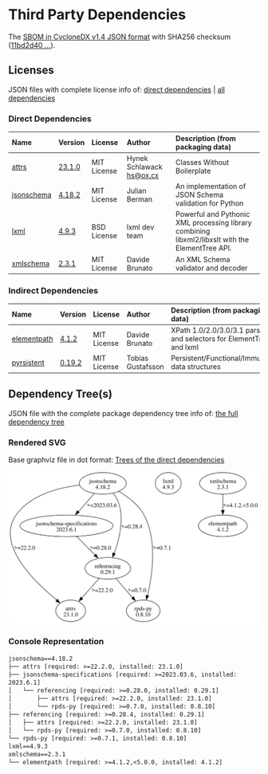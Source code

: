 # Third Party Dependencies

<!--[[[fill sbom_sha256()]]]-->
The [SBOM in CycloneDX v1.4 JSON format](https://git.sr.ht/~sthagen/csaf-lint/blob/default/sbom/cdx.json) with SHA256 checksum ([11bd2d40 ...](https://git.sr.ht/~sthagen/csaf-lint/blob/default/sbom/cdx.json.sha256 "sha256:11bd2d404ded0236bb95729289137625e48899b22be181930f9b6e0112147ff3")).
<!--[[[end]]] (checksum: 78b095a567ca38413c33c7ac381769a8)-->
## Licenses

JSON files with complete license info of: [direct dependencies](direct-dependency-licenses.json) | [all dependencies](all-dependency-licenses.json)

### Direct Dependencies

<!--[[[fill direct_dependencies_table()]]]-->
| Name                                                          | Version                                               | License     | Author                     | Description (from packaging data)                                                                |
|:--------------------------------------------------------------|:------------------------------------------------------|:------------|:---------------------------|:-------------------------------------------------------------------------------------------------|
| [attrs](https://www.attrs.org/en/stable/changelog.html)       | [23.1.0](https://pypi.org/project/attrs/23.1.0/)      | MIT License | Hynek Schlawack <hs@ox.cx> | Classes Without Boilerplate                                                                      |
| [jsonschema](https://github.com/python-jsonschema/jsonschema) | [4.18.2](https://pypi.org/project/jsonschema/4.18.2/) | MIT License | Julian Berman              | An implementation of JSON Schema validation for Python                                           |
| [lxml](https://lxml.de/)                                      | [4.9.3](https://pypi.org/project/lxml/4.9.3/)         | BSD License | lxml dev team              | Powerful and Pythonic XML processing library combining libxml2/libxslt with the ElementTree API. |
| [xmlschema](https://github.com/sissaschool/xmlschema)         | [2.3.1](https://pypi.org/project/xmlschema/2.3.1/)    | MIT License | Davide Brunato             | An XML Schema validator and decoder                                                              |
<!--[[[end]]] (checksum: a1370fe9e296694e2f00946eb504ef21)-->

### Indirect Dependencies

<!--[[[fill indirect_dependencies_table()]]]-->
| Name                                                      | Version                                               | License     | Author            | Description (from packaging data)                                    |
|:----------------------------------------------------------|:------------------------------------------------------|:------------|:------------------|:---------------------------------------------------------------------|
| [elementpath](https://github.com/sissaschool/elementpath) | [4.1.2](https://pypi.org/project/elementpath/4.1.2/)  | MIT License | Davide Brunato    | XPath 1.0/2.0/3.0/3.1 parsers and selectors for ElementTree and lxml |
| [pyrsistent](https://github.com/tobgu/pyrsistent/)        | [0.19.2](https://pypi.org/project/pyrsistent/0.19.2/) | MIT License | Tobias Gustafsson | Persistent/Functional/Immutable data structures                      |
<!--[[[end]]] (checksum: f8a34c2dbbb805acfac36a04ea719070)-->

## Dependency Tree(s)

JSON file with the complete package dependency tree info of: [the full dependency tree](package-dependency-tree.json)

### Rendered SVG

Base graphviz file in dot format: [Trees of the direct dependencies](package-dependency-tree.dot.txt)

<img src="./package-dependency-tree.svg" alt="Trees of the direct dependencies" title="Trees of the direct dependencies"/>

### Console Representation

<!--[[[fill dependency_tree_console_text()]]]-->
````console
jsonschema==4.18.2
├── attrs [required: >=22.2.0, installed: 23.1.0]
├── jsonschema-specifications [required: >=2023.03.6, installed: 2023.6.1]
│   └── referencing [required: >=0.28.0, installed: 0.29.1]
│       ├── attrs [required: >=22.2.0, installed: 23.1.0]
│       └── rpds-py [required: >=0.7.0, installed: 0.8.10]
├── referencing [required: >=0.28.4, installed: 0.29.1]
│   ├── attrs [required: >=22.2.0, installed: 23.1.0]
│   └── rpds-py [required: >=0.7.0, installed: 0.8.10]
└── rpds-py [required: >=0.7.1, installed: 0.8.10]
lxml==4.9.3
xmlschema==2.3.1
└── elementpath [required: >=4.1.2,<5.0.0, installed: 4.1.2]
````
<!--[[[end]]] (checksum: dba73d4cae9fed64046129d5da3e576f)-->
